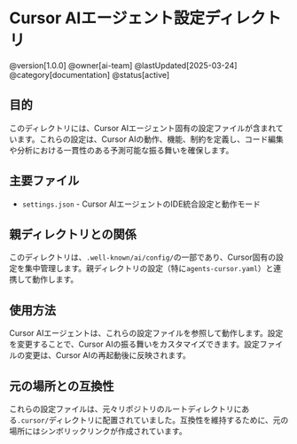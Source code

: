 # Cursor AIエージェント設定ディレクトリ

@version[1.0.0]
@owner[ai-team]
@lastUpdated[2025-03-24]
@category[documentation]
@status[active]

## 目的

このディレクトリには、Cursor AIエージェント固有の設定ファイルが含まれています。これらの設定は、Cursor AIの動作、機能、制約を定義し、コード編集や分析における一貫性のある予測可能な振る舞いを確保します。

## 主要ファイル

- `settings.json` - Cursor AIエージェントのIDE統合設定と動作モード

## 親ディレクトリとの関係

このディレクトリは、`.well-known/ai/config/`の一部であり、Cursor固有の設定を集中管理します。親ディレクトリの設定（特に`agents-cursor.yaml`）と連携して動作します。

## 使用方法

Cursor AIエージェントは、これらの設定ファイルを参照して動作します。設定を変更することで、Cursor AIの振る舞いをカスタマイズできます。設定ファイルの変更は、Cursor AIの再起動後に反映されます。

## 元の場所との互換性

これらの設定ファイルは、元々リポジトリのルートディレクトリにある`.cursor/`ディレクトリに配置されていました。互換性を維持するために、元の場所にはシンボリックリンクが作成されています。
